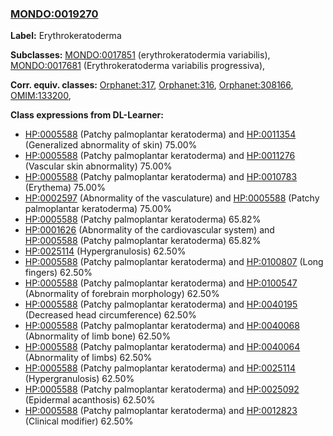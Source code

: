 
### [MONDO:0019270](http://purl.obolibrary.org/obo/MONDO_0019270)
**Label:** Erythrokeratoderma

**Subclasses:** [MONDO:0017851](http://purl.obolibrary.org/obo/MONDO_0017851) (erythrokeratodermia variabilis), [MONDO:0017681](http://purl.obolibrary.org/obo/MONDO_0017681) (Erythrokeratoderma variabilis progressiva), 

**Corr. equiv. classes:** [Orphanet:317](http://www.orpha.net/ORDO/Orphanet_317), [Orphanet:316](http://www.orpha.net/ORDO/Orphanet_316), [Orphanet:308166](http://www.orpha.net/ORDO/Orphanet_308166), [OMIM:133200](http://purl.obolibrary.org/obo/OMIM_133200), 

**Class expressions from DL-Learner:**

- [HP:0005588](http://purl.obolibrary.org/obo/HP_0005588) (Patchy palmoplantar keratoderma) and [HP:0011354](http://purl.obolibrary.org/obo/HP_0011354) (Generalized abnormality of skin) 75.00%
- [HP:0005588](http://purl.obolibrary.org/obo/HP_0005588) (Patchy palmoplantar keratoderma) and [HP:0011276](http://purl.obolibrary.org/obo/HP_0011276) (Vascular skin abnormality) 75.00%
- [HP:0005588](http://purl.obolibrary.org/obo/HP_0005588) (Patchy palmoplantar keratoderma) and [HP:0010783](http://purl.obolibrary.org/obo/HP_0010783) (Erythema) 75.00%
- [HP:0002597](http://purl.obolibrary.org/obo/HP_0002597) (Abnormality of the vasculature) and [HP:0005588](http://purl.obolibrary.org/obo/HP_0005588) (Patchy palmoplantar keratoderma) 75.00%
- [HP:0005588](http://purl.obolibrary.org/obo/HP_0005588) (Patchy palmoplantar keratoderma) 65.82%
- [HP:0001626](http://purl.obolibrary.org/obo/HP_0001626) (Abnormality of the cardiovascular system) and [HP:0005588](http://purl.obolibrary.org/obo/HP_0005588) (Patchy palmoplantar keratoderma) 65.82%
- [HP:0025114](http://purl.obolibrary.org/obo/HP_0025114) (Hypergranulosis) 62.50%
- [HP:0005588](http://purl.obolibrary.org/obo/HP_0005588) (Patchy palmoplantar keratoderma) and [HP:0100807](http://purl.obolibrary.org/obo/HP_0100807) (Long fingers) 62.50%
- [HP:0005588](http://purl.obolibrary.org/obo/HP_0005588) (Patchy palmoplantar keratoderma) and [HP:0100547](http://purl.obolibrary.org/obo/HP_0100547) (Abnormality of forebrain morphology) 62.50%
- [HP:0005588](http://purl.obolibrary.org/obo/HP_0005588) (Patchy palmoplantar keratoderma) and [HP:0040195](http://purl.obolibrary.org/obo/HP_0040195) (Decreased head circumference) 62.50%
- [HP:0005588](http://purl.obolibrary.org/obo/HP_0005588) (Patchy palmoplantar keratoderma) and [HP:0040068](http://purl.obolibrary.org/obo/HP_0040068) (Abnormality of limb bone) 62.50%
- [HP:0005588](http://purl.obolibrary.org/obo/HP_0005588) (Patchy palmoplantar keratoderma) and [HP:0040064](http://purl.obolibrary.org/obo/HP_0040064) (Abnormality of limbs) 62.50%
- [HP:0005588](http://purl.obolibrary.org/obo/HP_0005588) (Patchy palmoplantar keratoderma) and [HP:0025114](http://purl.obolibrary.org/obo/HP_0025114) (Hypergranulosis) 62.50%
- [HP:0005588](http://purl.obolibrary.org/obo/HP_0005588) (Patchy palmoplantar keratoderma) and [HP:0025092](http://purl.obolibrary.org/obo/HP_0025092) (Epidermal acanthosis) 62.50%
- [HP:0005588](http://purl.obolibrary.org/obo/HP_0005588) (Patchy palmoplantar keratoderma) and [HP:0012823](http://purl.obolibrary.org/obo/HP_0012823) (Clinical modifier) 62.50%


